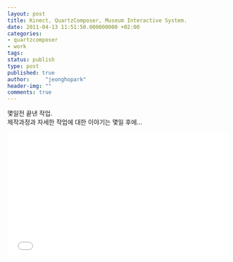 ```yaml
---
layout: post
title: Kinect, QuartzComposer, Museum Interactive System.
date: 2011-04-13 11:51:50.000000000 +02:00
categories:
- quartzcomposer
- work
tags:
status: publish
type: post
published: true
author:     "jeonghopark"
header-img: ""
comments: true
---
```

<p>몇일전 끝낸 작업.<br />
제작과정과 자세한 작업에 대한 이야기는 몇일 후에...<br />
</p>

<iframe src="//player.vimeo.com/video/22286386" width="500" height="281" frameborder="0" webkitallowfullscreen mozallowfullscreen allowfullscreen></iframe>
